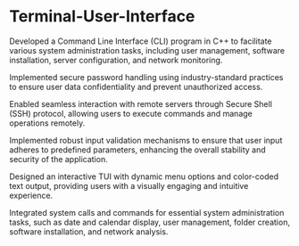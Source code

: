 # Terminal-User-Interface
Developed a Command Line Interface (CLI) program in C++ to facilitate various system administration tasks, including user management, software installation, server configuration, and network monitoring.

Implemented secure password handling using industry-standard practices to ensure user data confidentiality and prevent unauthorized access.
    
Enabled seamless interaction with remote servers through Secure Shell (SSH) protocol, allowing users to execute commands and manage operations remotely.
    
Implemented robust input validation mechanisms to ensure that user input adheres to predefined parameters, enhancing the overall stability and security of the application.
    
Designed an interactive TUI with dynamic menu options and color-coded text output, providing users with a visually engaging and intuitive experience.
    
Integrated system calls and commands for essential system administration tasks, such as date and calendar display, user management, folder creation, software installation, and network analysis.
